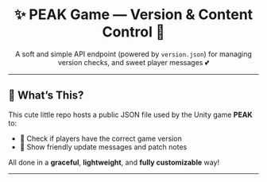 <h1 align="center">✨ PEAK Game — Version & Content Control 💾</h1>

<p align="center">
  A soft and simple API endpoint (powered by <code>version.json</code>) for managing version checks, and sweet player messages 💕
</p>

---

## 💖 What’s This?

This cute little repo hosts a public JSON file used by the Unity game **PEAK** to:

- 🩷 Check if players have the correct game version
- 💌 Show friendly update messages and patch notes

All done in a **graceful**, **lightweight**, and **fully customizable** way!

---
